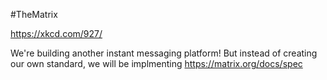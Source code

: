 #TheMatrix


https://xkcd.com/927/

We're building another instant messaging platform! But instead of creating our own standard, we will be implmenting https://matrix.org/docs/spec

